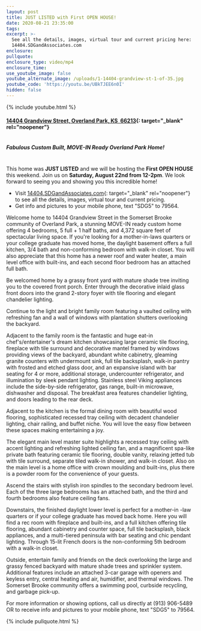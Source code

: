 ```yaml
---
layout: post
title: JUST LISTED with First OPEN HOUSE!
date: 2020-08-21 23:35:00
tags:
excerpt: >-
  See all the details, images, virtual tour and current pricing here:
  14404.SDGandAssociates.com
enclosure:
pullquote:
enclosure_type: video/mp4
enclosure_time:
use_youtube_image: false
youtube_alternate_image: /uploads/1-14404-grandview-st-1-of-35.jpg
youtube_code: 'https://youtu.be/UBkTJEE6n0I'
hidden: false
---
```


{% include youtube.html %}

#### [14404 Grandview Street, Overland Park, KS&nbsp; 66213](http://14404.ihousenet.com/){: target="_blank" rel="noopener"}<br>&nbsp;

##### Fabulous Custom Built, MOVE-IN Ready Overland Park Home\!<br>&nbsp;

This home was **JUST LISTED** and we will be hosting the **First OPEN HOUSE** this weekend. Join us on **Saturday, August 22nd from 12-2pm**. We look forward to seeing you and showing you this incredible home\!

* Visit [14404\.SDGandAssociates.com](http://14404.ihousenet.com/){: target="_blank" rel="noopener"} to see all the details, images, virtual tour and current pricing.
* Get info and pictures to your mobile phone, text "SDG5" to 79564.

Welcome home to 14404 Grandview Street in the Somerset Brooke community of Overland Park, a stunning MOVE-IN ready custom home offering 4 bedrooms, 5 full + 1 half baths, and 4,372 square feet of spectacular living space. If you're looking for a mother-in-laws quarters or your college graduate has moved home, the daylight basement offers a full kitchen, 3/4 bath and non-conforming bedroom with walk-in closet. You will also appreciate that this home has a newer roof and water heater, a main level office with built-ins, and each second floor bedroom has an attached full bath.

Be welcomed home by a grassy front yard with mature shade tree inviting you to the covered front porch. Enter through the decorative inlaid glass front doors into the grand 2-story foyer with tile flooring and elegant chandelier lighting.

Continue to the light and bright family room featuring a vaulted ceiling with refreshing fan and a wall of windows with plantation shutters overlooking the backyard.

Adjacent to the family room is the fantastic and huge eat-in chef's/entertainer's dream kitchen showcasing large ceramic tile flooring, fireplace with tile surround and decorative mantel framed by windows providing views of the backyard, abundant white cabinetry, gleaming granite counters with undermount sink, full tile backsplash, walk-in pantry with frosted and etched glass door, and an expansive island with bar seating for 4 or more, additional storage, undercounter refrigerator, and illumination by sleek pendant lighting. Stainless steel Viking appliances include the side-by-side refrigerator, gas range, built-in microwave, dishwasher and disposal. The breakfast area features chandelier lighting, and doors leading to the rear deck.

Adjacent to the kitchen is the formal dining room with beautiful wood flooring, sophisticated recessed tray ceiling with decadent chandelier lighting, chair railing, and buffet niche. You will love the easy flow between these spaces making entertaining a joy.

The elegant main level master suite highlights a recessed tray ceiling with accent lighting and refreshing lighted ceiling fan, and a magnificent spa-like private bath featuring ceramic tile flooring, double vanity, relaxing jetted tub with tile surround, separate tiled walk-in shower, and walk-in closet. Also on the main level is a home office with crown moulding and built-ins, plus there is a powder room for the convenience of your guests.

Ascend the stairs with stylish iron spindles to the secondary bedroom level. Each of the three large bedrooms has an attached bath, and the third and fourth bedrooms also feature ceiling fans.

Downstairs, the finished daylight lower level is perfect for a mother-in -law quarters or if your college graduate has moved back home. Here you will find a rec room with fireplace and built-ins, and a full kitchen offering tile flooring, abundant cabinetry and counter space, full tile backsplash, black appliances, and a multi-tiered peninsula with bar seating and chic pendant lighting. Through 15-lit French doors is the non-conforming 5th bedroom with a walk-in closet.

Outside, entertain family and friends on the deck overlooking the large and grassy fenced backyard with mature shade trees and sprinkler system. Additional features include an attached 3-car garage with openers and keyless entry, central heating and air, humidifier, and thermal windows. The Somerset Brooke community offers a swimming pool, curbside recycling, and garbage pick-up.

For more information or showing options, call us directly at (913) 906-5489 OR to receive info and pictures to your mobile phone, text "SDG5" to 79564.

{% include pullquote.html %}